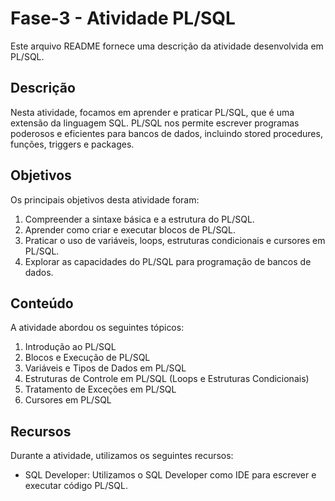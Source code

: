 # Fase-3 - Atividade PL/SQL

Este arquivo README fornece uma descrição da atividade desenvolvida em PL/SQL.

## Descrição

Nesta atividade, focamos em aprender e praticar PL/SQL, que é uma extensão da linguagem SQL. PL/SQL nos permite escrever programas poderosos e eficientes para bancos de dados, incluindo stored procedures, funções, triggers e packages.

## Objetivos

Os principais objetivos desta atividade foram:

1. Compreender a sintaxe básica e a estrutura do PL/SQL.
2. Aprender como criar e executar blocos de PL/SQL.
3. Praticar o uso de variáveis, loops, estruturas condicionais e cursores em PL/SQL.
4. Explorar as capacidades do PL/SQL para programação de bancos de dados.

## Conteúdo

A atividade abordou os seguintes tópicos:

1. Introdução ao PL/SQL
2. Blocos e Execução de PL/SQL
3. Variáveis e Tipos de Dados em PL/SQL
4. Estruturas de Controle em PL/SQL (Loops e Estruturas Condicionais)
5. Tratamento de Exceções em PL/SQL
6. Cursores em PL/SQL

## Recursos

Durante a atividade, utilizamos os seguintes recursos:

- SQL Developer: Utilizamos o SQL Developer como IDE para escrever e executar código PL/SQL.
